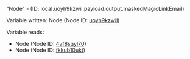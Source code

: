 "Node" - (ID: local.uoyh9kzwil.payload.output.maskedMagicLinkEmail)

Variable written:
Node (Node ID: [uoyh9kzwil](../nodes/uoyh9kzwil.md))

Variable reads:
* Node (Node ID: [4vf8sqyl70](../nodes/4vf8sqyl70.md))
* Node (Node ID: [fkkub10ukt](../nodes/fkkub10ukt.md))
